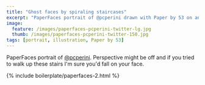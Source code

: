 ```yaml
---
title: "Ghost faces by spiraling staircases"
excerpt: "PaperFaces portrait of @pcperini drawn with Paper by 53 on an iPad."
image: 
  feature: /images/paperfaces-pcperini-twitter-lg.jpg
  thumb: /images/paperfaces-pcperini-twitter-150.jpg
tags: [portrait, illustration, Paper by 53]
---
```


PaperFaces portrait of [@pcperini](http://twitter.com/pcperini). Perspective might be off and if you tried to walk up these stairs I'm sure you'd fall on your face.

{% include boilerplate/paperfaces-2.html %}